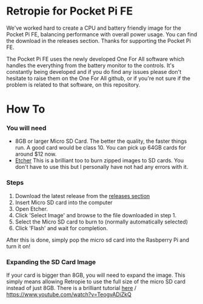 # Retropie for Pocket Pi FE

We've worked hard to create a CPU and battery friendly image for the Pocket Pi FE, balancing performance with overall power usage. You can find the download in the releases section.
Thanks for supporting the Pocket Pi FE.

The Pocket Pi FE uses the newly developed One For All software which handles the everything from the battery monitor to the controls. It's constantly being developed and if you do find any issues please don't hesitate to raise them on the One For All github, or if you're not sure if the problem is related to that software, on this repository.

# How To

### You will need
- 8GB or larger Micro SD Card. The better the quality, the faster things run. A good card would be class 10. You can pick up 64GB cards for around $12 now.
- [Etcher](https://www.balena.io/etcher/) This is a brilliant too to burn zipped images to SD cards. You don't have to use this but I personally have not had any errors with it.

### Steps 

1. Download the latest release from the [releases section](http://releases.com)
2. Insert Micro SD card into the computer
3. Open Etcher.
4. Click 'Select Image' and browse to the file downloaded in step 1.
5. Select the Micro SD card to burn to (normally automatically selected)
6. Click 'Flash' and wait for completion.

After this is done, simply pop the micro sd card into the Rasbperry Pi and turn it on!

### Expanding the SD Card Image

If your card is bigger than 8GB, you will need to expand the image. This simply means allowing Retropie to use the full size of the micro SD card instead of just 8GB.
There is a brilliant tutorial [here](https://www.youtube.com/watch?v=TeogvADiZkQ) / https://www.youtube.com/watch?v=TeogvADiZkQ
